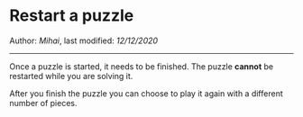 ﻿# Restart a puzzle

Author: *Mihai*, last modified: _12/12/2020_

---

Once a puzzle is started, it needs to be finished. The puzzle **cannot** be restarted while you are solving it.  

After you finish the puzzle you can choose to play it again with a different number of pieces.

